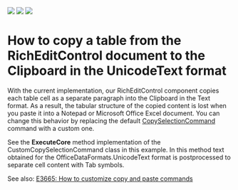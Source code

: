 <!-- default badges list -->
![](https://img.shields.io/endpoint?url=https://codecentral.devexpress.com/api/v1/VersionRange/163182759/18.2.4%2B)
[![](https://img.shields.io/badge/Open_in_DevExpress_Support_Center-FF7200?style=flat-square&logo=DevExpress&logoColor=white)](https://supportcenter.devexpress.com/ticket/details/T830486)
[![](https://img.shields.io/badge/📖_How_to_use_DevExpress_Examples-e9f6fc?style=flat-square)](https://docs.devexpress.com/GeneralInformation/403183)
<!-- default badges end -->
# How to copy a table from the RichEditControl document to the Clipboard in the UnicodeText format

With the current implementation, our RichEditControl component copies each table cell as a separate paragraph into the Clipboard in the Text format. As a result, the tabular structure of the copied content is lost when you paste it into a Notepad or Microsoft Office Excel document. 
You can change this behavior by replacing the default [CopySelectionCommand](https://documentation.devexpress.com/#CoreLibraries/clsDevExpressXtraRichEditCommandsCopySelectionCommandtopic) command with a custom one.

See the **ExecuteCore** method implementation of the CustomCopySelectionCommand class in this example. In this method text obtained for the OfficeDataFormats.UnicodeText format is postprocessed to separate cell content with Tab symbols.

See also: [E3665: How to customize copy and paste commands](https://www.devexpress.com/Support/Center/Example/Details/E3665/how-to-customize-copy-and-paste-commands) 

